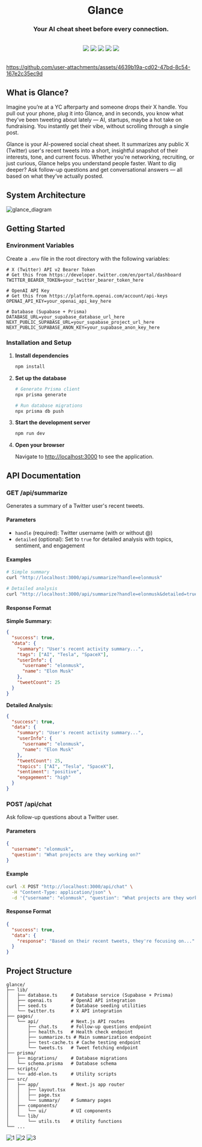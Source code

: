 <div align="center">
    <div id="user-content-toc">
      <ul>
          <summary><h1 style="display: inline-block; margin-bottom:0px">Glance</h1></summary>
      </ul>
    </div>
    <h3>Your AI cheat sheet before every connection.</h3>
    <br>
    <img src="https://img.shields.io/badge/Next.js-000000?style=for-the-badge&logo=next.js&logoColor=white"/>
    <img src="https://img.shields.io/badge/OpenAI-412991?style=for-the-badge&logo=openai&logoColor=white"/>
    <img src="https://img.shields.io/badge/Twitter%20API-1DA1F2?style=for-the-badge&logo=twitter&logoColor=white"/>
    <img src="https://img.shields.io/badge/Supabase-3ECF8E?style=for-the-badge&logo=supabase&logoColor=white"/>
    <img src="https://img.shields.io/badge/Prisma-2D3748?style=for-the-badge&logo=prisma&logoColor=white"/> 
    <br><br>
</div>

https://github.com/user-attachments/assets/4639b19a-cd02-47bd-8c54-167e2c35ec9d

## What is Glance?

Imagine you’re at a YC afterparty and someone drops their X handle. You pull out your phone, plug it into Glance, and in seconds, you know what they’ve been tweeting about lately — AI, startups, maybe a hot take on fundraising. You instantly get their vibe, without scrolling through a single post.

Glance is your AI-powered social cheat sheet. It summarizes any public X (Twitter) user's recent tweets into a short, insightful snapshot of their interests, tone, and current focus. Whether you're networking, recruiting, or just curious, Glance helps you understand people faster. Want to dig deeper? Ask follow-up questions and get conversational answers — all based on what they’ve actually posted.

## System Architecture

![glance_diagram](https://github.com/user-attachments/assets/6c2754b7-c47d-479c-9b65-b0e97b61e7e1)

## Getting Started

### Environment Variables

Create a `.env` file in the root directory with the following variables:

```env
# X (Twitter) API v2 Bearer Token
# Get this from https://developer.twitter.com/en/portal/dashboard
TWITTER_BEARER_TOKEN=your_twitter_bearer_token_here

# OpenAI API Key
# Get this from https://platform.openai.com/account/api-keys
OPENAI_API_KEY=your_openai_api_key_here

# Database (Supabase + Prisma)
DATABASE_URL=your_supabase_database_url_here
NEXT_PUBLIC_SUPABASE_URL=your_supabase_project_url_here
NEXT_PUBLIC_SUPABASE_ANON_KEY=your_supabase_anon_key_here
```

### Installation and Setup

1. **Install dependencies**

   ```bash
   npm install
   ```

2. **Set up the database**

   ```bash
   # Generate Prisma client
   npx prisma generate

   # Run database migrations
   npx prisma db push
   ```

3. **Start the development server**

   ```bash
   npm run dev
   ```

4. **Open your browser**

   Navigate to [http://localhost:3000](http://localhost:3000) to see the application.

## API Documentation

### GET /api/summarize

Generates a summary of a Twitter user's recent tweets.

#### Parameters

- `handle` (required): Twitter username (with or without @)
- `detailed` (optional): Set to `true` for detailed analysis with topics, sentiment, and engagement

#### Examples

```bash
# Simple summary
curl "http://localhost:3000/api/summarize?handle=elonmusk"

# Detailed analysis
curl "http://localhost:3000/api/summarize?handle=elonmusk&detailed=true"
```

#### Response Format

**Simple Summary:**

```json
{
  "success": true,
  "data": {
    "summary": "User's recent activity summary...",
    "tags": ["AI", "Tesla", "SpaceX"],
    "userInfo": {
      "username": "elonmusk",
      "name": "Elon Musk"
    },
    "tweetCount": 25
  }
}
```

**Detailed Analysis:**

```json
{
  "success": true,
  "data": {
    "summary": "User's recent activity summary...",
    "userInfo": {
      "username": "elonmusk",
      "name": "Elon Musk"
    },
    "tweetCount": 25,
    "topics": ["AI", "Tesla", "SpaceX"],
    "sentiment": "positive",
    "engagement": "high"
  }
}
```

### POST /api/chat

Ask follow-up questions about a Twitter user.

#### Parameters

```json
{
  "username": "elonmusk",
  "question": "What projects are they working on?"
}
```

#### Example

```bash
curl -X POST "http://localhost:3000/api/chat" \
  -H "Content-Type: application/json" \
  -d '{"username": "elonmusk", "question": "What projects are they working on?"}'
```

#### Response Format

```json
{
  "success": true,
  "data": {
    "response": "Based on their recent tweets, they're focusing on..."
  }
}
```

## Project Structure

```
glance/
├── lib/
│   ├── database.ts     # Database service (Supabase + Prisma)
│   ├── openai.ts       # OpenAI API integration
│   ├── seed.ts         # Database seeding utilities
│   └── twitter.ts      # X API integration
├── pages/
│   └── api/            # Next.js API routes
│       ├── chat.ts     # Follow-up questions endpoint
│       ├── health.ts   # Health check endpoint
│       ├── summarize.ts # Main summarization endpoint
│       ├── test-cache.ts # Cache testing endpoint
│       └── tweets.ts   # Tweet fetching endpoint
├── prisma/
│   ├── migrations/     # Database migrations
│   └── schema.prisma   # Database schema
├── scripts/
│   └── add-elon.ts     # Utility scripts
├── src/
│   ├── app/            # Next.js app router
│   │   ├── layout.tsx
│   │   ├── page.tsx
│   │   └── summary/    # Summary pages
│   ├── components/
│   │   └── ui/         # UI components
│   └── lib/
│       └── utils.ts    # Utility functions
└── ...
```

![1](https://github.com/user-attachments/assets/59b8d28d-3a45-445e-9721-c1cc2a41d706)
![2](https://github.com/user-attachments/assets/efbfd46b-d5e8-4897-83db-ead2d576aac9)
![3](https://github.com/user-attachments/assets/c6b70522-de28-4f2b-ad1f-a3668092c2c0)
